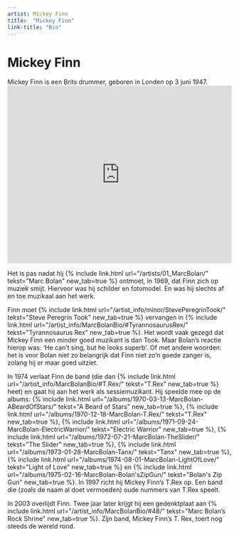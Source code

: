 ```yaml
---
artist: Mickey Finn
title:  "Mickey Finn"
link-title: "Bio"
---
```


# Mickey Finn

<div class="lead">Mickey Finn is een Brits drummer, geboren in Londen op 3 juni 1947.</div>
<div class="witregel"> </div>
<iframe width="100%" height="400" src="https://www.youtube.com/embed/-B-Mf2oY2U8" frameborder="0" allowfullscreen></iframe>Het is pas nadat hij {% include link.html url="/artists/01_MarcBolan/" tekst="Marc Bolan" new_tab=true %} ontmoet, in 1969, dat Finn zich op muziek smijt. Hiervoor was hij schilder en fotomodel. En was hij slechts af en toe muzikaal aan het werk. Finn moet {% include link.html url="/artist_info/minor/StevePeregrinTook/" tekst="Steve Peregrin Took" new_tab=true %} vervangen in {% include link.html url="/artist_info/MarcBolanBio/#TyrannosaurusRex/" tekst="Tyrannosaurus Rex" new_tab=true %}. Het wordt vaak gezegd dat Mickey Finn een minder goed muzikant is dan Took. Maar Bolan’s reactie hierop was: ‘<span tooltip="BBC, T.Rex band member dies, auteur onbekend, geraadpleegd op 12/06/2017: {% include link.html tekst='bron' url='http://news.bbc.co.uk/2/hi/entertainment/2651733.stm' escaped=true new_tab=true %}">He can’t sing, but he looks superb</span>'. Of met andere woorden: het is voor Bolan niet zo belangrijk dat Finn niet zo’n goede zanger is, zolang hij er maar goed uitziet. In 1974 verlaat Finn de band (die dan {% include link.html url="/artist_info/MarcBolanBio/#T.Rex/" tekst="T.Rex" new_tab=true %} heet) en gaat hij aan het werk als <span tooltip="Een sessiemuzikant kan worden ingehuurd door bands of producers om muziek in te spelen of mee op tournee te gaan. Hij maakt geen deel uit van de vaste bezetting van een groep.">sessiemuzikant</span>. Hij speelde mee op de albums: {% include link.html url="/albums/1970-03-13-MarcBolan-ABeardOfStars/" tekst="A Beard of Stars" new_tab=true %}, {% include link.html url="/albums/1970-12-18-MarcBolan-T.Rex/" tekst="T.Rex" new_tab=true %}, {% include link.html url="/albums/1971-09-24-MarcBolan-ElectricWarrior/" tekst="Electric Warrior" new_tab=true %}, {% include link.html url="/albums/1972-07-21-MarcBolan-TheSlider/" tekst="The Slider" new_tab=true %}, {% include link.html url="/albums/1973-01-28-MarcBolan-Tanx/" tekst="Tanx" new_tab=true %}, {% include link.html url="/albums/1974-08-01-MarcBolan-LightOfLove/" tekst="Light of Love" new_tab=true %} en {% include link.html url="/albums/1975-02-16-MarcBolan-Bolan'sZipGun/" tekst="Bolan's Zip Gun" new_tab=true %}. In 1997 richt hij Mickey Finn’s T.Rex op. Een band die (zoals de naam al doet vermoeden) oude nummers van T.Rex speelt. In 2003 overlijdt Finn. Twee jaar later krijgt hij een gedenktplaat aan {% include link.html url="/artist_info/MarcBolanBio/#48/" tekst="Marc Bolan’s Rock Shrine" new_tab=true %}. Zijn band, Mickey Finn’s T. Rex, toert nog steeds de wereld rond.